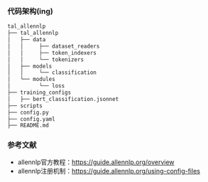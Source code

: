 ### 代码架构(ing)

```sh
tal_allennlp
├── tal_allennlp
│   ├── data
│   │     ├── dataset_readers
│   │     ├── token_indexers
│   │     └── tokenizers
│   ├── models
│   │     └── classification
│   └── modules
│         └── loss
├── training_configs
│   ├── bert_classification.jsonnet
├── scripts
├── config.py
├── config.yaml
├── README.md

```


### 参考文献
- allennlp官方教程：<https://guide.allennlp.org/overview>
- allennlp注册机制：<https://guide.allennlp.org/using-config-files>